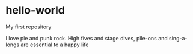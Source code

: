 # hello-world
My first repository

I love pie and punk rock. High fives and stage dives, pile-ons and sing-a-longs are essential to a happy life
